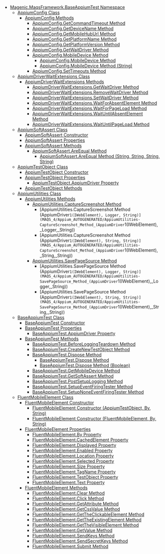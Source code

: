 - [Magenic.MaqsFramework.BaseAppiumTest Namespace](MAQS_4/Appium_AUTOGENERATED/Magenic-MaqsFramework-BaseAppiumTest_Namespace)
  - [AppiumConfig Class](MAQS_4/Appium_AUTOGENERATED/AppiumConfig_Class)
    - [AppiumConfig Methods](MAQS_4/Appium_AUTOGENERATED/AppiumConfig_Methods)
      - [AppiumConfig.GetCommandTimeout Method](MAQS_4/Appium_AUTOGENERATED/AppiumConfig-GetCommandTimeout_Method)
      - [AppiumConfig.GetDeviceName Method](MAQS_4/Appium_AUTOGENERATED/AppiumConfig-GetDeviceName_Method)
      - [AppiumConfig.GetMobileHubUrl Method](MAQS_4/Appium_AUTOGENERATED/AppiumConfig-GetMobileHubUrl_Method)
      - [AppiumConfig.GetPlatformName Method](MAQS_4/Appium_AUTOGENERATED/AppiumConfig-GetPlatformName_Method)
      - [AppiumConfig.GetPlatformVersion Method](MAQS_4/Appium_AUTOGENERATED/AppiumConfig-GetPlatformVersion_Method)
      - [AppiumConfig.GetWaitDriver Method](MAQS_4/Appium_AUTOGENERATED/AppiumConfig-GetWaitDriver_Method)
      - [AppiumConfig.MobileDevice Method](MAQS_4/Appium_AUTOGENERATED/AppiumConfig-MobileDevice_Method)
        - [AppiumConfig.MobileDevice Method](MAQS_4/Appium_AUTOGENERATED/AppiumConfig-MobileDevice_Method_MobileDevice())
        - [AppiumConfig.MobileDevice Method (String)](MAQS_4/Appium_AUTOGENERATED/AppiumConfig-MobileDevice_Method_(String))
      - [AppiumConfig.SetTimeouts Method](MAQS_4/Appium_AUTOGENERATED/AppiumConfig-SetTimeouts_Method)
  - [AppiumDriverWaitExtensions Class](MAQS_4/Appium_AUTOGENERATED/AppiumDriverWaitExtensions_Class)
    - [AppiumDriverWaitExtensions Methods](MAQS_4/Appium_AUTOGENERATED/AppiumDriverWaitExtensions_Methods)
      - [AppiumDriverWaitExtensions.GetWaitDriver Method](MAQS_4/Appium_AUTOGENERATED/AppiumDriverWaitExtensions-GetWaitDriver_Method)
      - [AppiumDriverWaitExtensions.RemoveWaitDriver Method](MAQS_4/Appium_AUTOGENERATED/AppiumDriverWaitExtensions-RemoveWaitDriver_Method)
      - [AppiumDriverWaitExtensions.SetWaitDriver Method](MAQS_4/Appium_AUTOGENERATED/AppiumDriverWaitExtensions-SetWaitDriver_Method)
      - [AppiumDriverWaitExtensions.WaitForAbsentElement Method](MAQS_4/Appium_AUTOGENERATED/AppiumDriverWaitExtensions-WaitForAbsentElement_Method)
      - [AppiumDriverWaitExtensions.WaitForPageLoad Method](MAQS_4/Appium_AUTOGENERATED/AppiumDriverWaitExtensions-WaitForPageLoad_Method)
      - [AppiumDriverWaitExtensions.WaitUntilAbsentElement Method](MAQS_4/Appium_AUTOGENERATED/AppiumDriverWaitExtensions-WaitUntilAbsentElement_Method)
      - [AppiumDriverWaitExtensions.WaitUntilPageLoad Method](MAQS_4/Appium_AUTOGENERATED/AppiumDriverWaitExtensions-WaitUntilPageLoad_Method)
  - [AppiumSoftAssert Class](MAQS_4/Appium_AUTOGENERATED/AppiumSoftAssert_Class)
    - [AppiumSoftAssert Constructor](MAQS_4/Appium_AUTOGENERATED/AppiumSoftAssert_Constructor)
    - [AppiumSoftAssert Properties](MAQS_4/Appium_AUTOGENERATED/AppiumSoftAssert_Properties)
    - [AppiumSoftAssert Methods](MAQS_4/Appium_AUTOGENERATED/AppiumSoftAssert_Methods)
      - [AppiumSoftAssert.AreEqual Method](MAQS_4/Appium_AUTOGENERATED/AppiumSoftAssert-AreEqual_Method)
        - [AppiumSoftAssert.AreEqual Method (String, String, String, String)](MAQS_4/Appium_AUTOGENERATED/AppiumSoftAssert-AreEqual_Method_(String,_String,_String,_String))
  - [AppiumTestObject Class](MAQS_4/Appium_AUTOGENERATED/AppiumTestObject_Class)
    - [AppiumTestObject Constructor](MAQS_4/Appium_AUTOGENERATED/AppiumTestObject_Constructor)
    - [AppiumTestObject Properties](MAQS_4/Appium_AUTOGENERATED/AppiumTestObject_Properties)
      - [AppiumTestObject.AppiumDriver Property](MAQS_4/Appium_AUTOGENERATED/AppiumTestObject-AppiumDriver_Property)
    - [AppiumTestObject Methods](MAQS_4/Appium_AUTOGENERATED/AppiumTestObject_Methods)
  - [AppiumUtilities Class](MAQS_4/Appium_AUTOGENERATED/AppiumUtilities_Class)
    - [AppiumUtilities Methods](MAQS_4/Appium_AUTOGENERATED/AppiumUtilities_Methods)
      - [AppiumUtilities.CaptureScreenshot Method](MAQS_4/Appium_AUTOGENERATED/AppiumUtilities-CaptureScreenshot_Method)
        - [AppiumUtilities.CaptureScreenshot Method (AppiumDriver`1(IWebElement), Logger, String)](MAQS_4/Appium_AUTOGENERATED/AppiumUtilities-CaptureScreenshot_Method_(AppiumDriver`1(IWebElement),_Logger,_String))
        - [AppiumUtilities.CaptureScreenshot Method (AppiumDriver`1(IWebElement), String, String)](MAQS_4/Appium_AUTOGENERATED/AppiumUtilities-CaptureScreenshot_Method_(AppiumDriver`1(IWebElement),_String,_String))
      - [AppiumUtilities.SavePageSource Method](MAQS_4/Appium_AUTOGENERATED/AppiumUtilities-SavePageSource_Method)
        - [AppiumUtilities.SavePageSource Method (AppiumDriver`1(IWebElement), Logger, String)](MAQS_4/Appium_AUTOGENERATED/AppiumUtilities-SavePageSource_Method_(AppiumDriver`1(IWebElement),_Logger,_String))
        - [AppiumUtilities.SavePageSource Method (AppiumDriver`1(IWebElement), String, String)](MAQS_4/Appium_AUTOGENERATED/AppiumUtilities-SavePageSource_Method_(AppiumDriver`1(IWebElement),_String,_String))
  - [BaseAppiumTest Class](MAQS_4/Appium_AUTOGENERATED/BaseAppiumTest_Class)
    - [BaseAppiumTest Constructor](MAQS_4/Appium_AUTOGENERATED/BaseAppiumTest_Constructor)
    - [BaseAppiumTest Properties](MAQS_4/Appium_AUTOGENERATED/BaseAppiumTest_Properties)
      - [BaseAppiumTest.AppiumDriver Property](MAQS_4/Appium_AUTOGENERATED/BaseAppiumTest-AppiumDriver_Property)
    - [BaseAppiumTest Methods](MAQS_4/Appium_AUTOGENERATED/BaseAppiumTest_Methods)
      - [BaseAppiumTest.BeforeLoggingTeardown Method](MAQS_4/Appium_AUTOGENERATED/BaseAppiumTest-BeforeLoggingTeardown_Method)
      - [BaseAppiumTest.CreateNewTestObject Method](MAQS_4/Appium_AUTOGENERATED/BaseAppiumTest-CreateNewTestObject_Method)
      - [BaseAppiumTest.Dispose Method](MAQS_4/Appium_AUTOGENERATED/BaseAppiumTest-Dispose_Method)
        - [BaseAppiumTest.Dispose Method](MAQS_4/Appium_AUTOGENERATED/BaseAppiumTest-Dispose_Method_Dispose())
        - [BaseAppiumTest.Dispose Method (Boolean)](MAQS_4/Appium_AUTOGENERATED/BaseAppiumTest-Dispose_Method_(Boolean))
      - [BaseAppiumTest.GetMobileDevice Method](MAQS_4/Appium_AUTOGENERATED/BaseAppiumTest-GetMobileDevice_Method)
      - [BaseAppiumTest.GetSoftAssert Method](MAQS_4/Appium_AUTOGENERATED/BaseAppiumTest-GetSoftAssert_Method)
      - [BaseAppiumTest.PostSetupLogging Method](MAQS_4/Appium_AUTOGENERATED/BaseAppiumTest-PostSetupLogging_Method)
      - [BaseAppiumTest.SetupEventFiringTester Method](MAQS_4/Appium_AUTOGENERATED/BaseAppiumTest-SetupEventFiringTester_Method)
      - [BaseAppiumTest.SetupNoneEventFiringTester Method](MAQS_4/Appium_AUTOGENERATED/BaseAppiumTest-SetupNoneEventFiringTester_Method)
  - [FluentMobileElement Class](MAQS_4/Appium_AUTOGENERATED/FluentMobileElement_Class)
    - [FluentMobileElement Constructor](MAQS_4/Appium_AUTOGENERATED/FluentMobileElement_Constructor)
      - [FluentMobileElement Constructor (AppiumTestObject, By, String)](MAQS_4/Appium_AUTOGENERATED/FluentMobileElement_Constructor_(AppiumTestObject,_By,_String))
      - [FluentMobileElement Constructor (FluentMobileElement, By, String)](MAQS_4/Appium_AUTOGENERATED/FluentMobileElement_Constructor_(FluentMobileElement,_By,_String))
    - [FluentMobileElement Properties](MAQS_4/Appium_AUTOGENERATED/FluentMobileElement_Properties)
      - [FluentMobileElement.By Property](MAQS_4/Appium_AUTOGENERATED/FluentMobileElement-By_Property)
      - [FluentMobileElement.CachedElement Property](MAQS_4/Appium_AUTOGENERATED/FluentMobileElement-CachedElement_Property)
      - [FluentMobileElement.Displayed Property](MAQS_4/Appium_AUTOGENERATED/FluentMobileElement-Displayed_Property)
      - [FluentMobileElement.Enabled Property](MAQS_4/Appium_AUTOGENERATED/FluentMobileElement-Enabled_Property)
      - [FluentMobileElement.Location Property](MAQS_4/Appium_AUTOGENERATED/FluentMobileElement-Location_Property)
      - [FluentMobileElement.Selected Property](MAQS_4/Appium_AUTOGENERATED/FluentMobileElement-Selected_Property)
      - [FluentMobileElement.Size Property](MAQS_4/Appium_AUTOGENERATED/FluentMobileElement-Size_Property)
      - [FluentMobileElement.TagName Property](MAQS_4/Appium_AUTOGENERATED/FluentMobileElement-TagName_Property)
      - [FluentMobileElement.TestObject Property](MAQS_4/Appium_AUTOGENERATED/FluentMobileElement-TestObject_Property)
      - [FluentMobileElement.Text Property](MAQS_4/Appium_AUTOGENERATED/FluentMobileElement-Text_Property)
    - [FluentMobileElement Methods](MAQS_4/Appium_AUTOGENERATED/FluentMobileElement_Methods)
      - [FluentMobileElement.Clear Method](MAQS_4/Appium_AUTOGENERATED/FluentMobileElement-Clear_Method)
      - [FluentMobileElement.Click Method](MAQS_4/Appium_AUTOGENERATED/FluentMobileElement-Click_Method)
      - [FluentMobileElement.GetAttribute Method](MAQS_4/Appium_AUTOGENERATED/FluentMobileElement-GetAttribute_Method)
      - [FluentMobileElement.GetCssValue Method](MAQS_4/Appium_AUTOGENERATED/FluentMobileElement-GetCssValue_Method)
      - [FluentMobileElement.GetTheClickableElement Method](MAQS_4/Appium_AUTOGENERATED/FluentMobileElement-GetTheClickableElement_Method)
      - [FluentMobileElement.GetTheExistingElement Method](MAQS_4/Appium_AUTOGENERATED/FluentMobileElement-GetTheExistingElement_Method)
      - [FluentMobileElement.GetTheVisibleElement Method](MAQS_4/Appium_AUTOGENERATED/FluentMobileElement-GetTheVisibleElement_Method)
      - [FluentMobileElement.GetValue Method](MAQS_4/Appium_AUTOGENERATED/FluentMobileElement-GetValue_Method)
      - [FluentMobileElement.SendKeys Method](MAQS_4/Appium_AUTOGENERATED/FluentMobileElement-SendKeys_Method)
      - [FluentMobileElement.SendSecretKeys Method](MAQS_4/Appium_AUTOGENERATED/FluentMobileElement-SendSecretKeys_Method)
      - [FluentMobileElement.Submit Method](MAQS_4/Appium_AUTOGENERATED/FluentMobileElement-Submit_Method)
